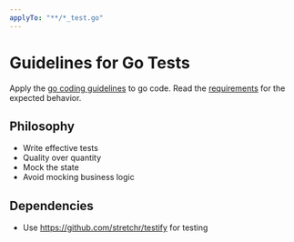 ```yaml
---
applyTo: "**/*_test.go"
---
```

# Guidelines for Go Tests

Apply the [go coding guidelines](./go.instructions.md) to go code.
Read the [requirements](../../docs/requirements.md) for the expected behavior.

## Philosophy
- Write effective tests
- Quality over quantity
- Mock the state
- Avoid mocking business logic

## Dependencies
- Use https://github.com/stretchr/testify for testing

